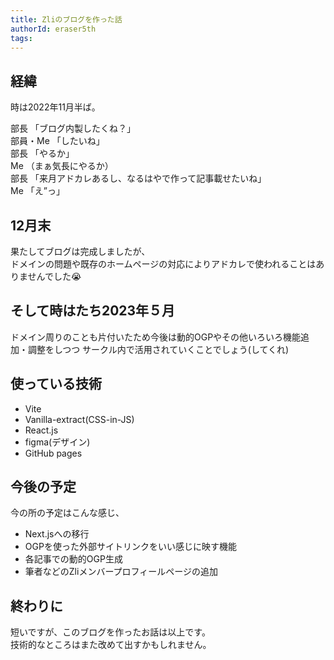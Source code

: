 ```yaml
---
title: Zliのブログを作った話
authorId: eraser5th
tags:
---
```


## 経緯

時は2022年11月半ば。

部長 「ブログ内製したくね？」  
部員・Me 「したいね」  
部長 「やるか」  
Me （まぁ気長にやるか）  
部長 「来月アドカレあるし、なるはやで作って記事載せたいね」  
Me 「え”っ」  

## 12月末

果たしてブログは完成しましたが、  
ドメインの問題や既存のホームページの対応によりアドカレで使われることはありませんでした😭

## そして時はたち2023年５月

ドメイン周りのことも片付いたため今後は動的OGPやその他いろいろ機能追加・調整をしつつ
サークル内で活用されていくことでしょう(してくれ)

## 使っている技術

- Vite
- Vanilla-extract(CSS-in-JS)
- React.js
- figma(デザイン)
- GitHub pages

## 今後の予定

今の所の予定はこんな感じ、

- Next.jsへの移行
- OGPを使った外部サイトリンクをいい感じに映す機能
- 各記事での動的OGP生成
- 筆者などのZliメンバープロフィールページの追加

## 終わりに

短いですが、このブログを作ったお話は以上です。  
技術的なところはまた改めて出すかもしれません。
